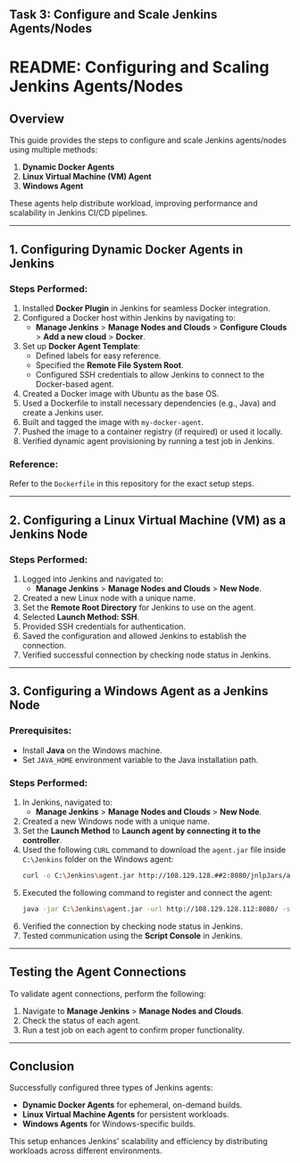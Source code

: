 ## Task 3: Configure and Scale Jenkins Agents/Nodes


# README: Configuring and Scaling Jenkins Agents/Nodes

## Overview
This guide provides the steps to configure and scale Jenkins agents/nodes using multiple methods:
1. **Dynamic Docker Agents**
2. **Linux Virtual Machine (VM) Agent**
3. **Windows Agent**

These agents help distribute workload, improving performance and scalability in Jenkins CI/CD pipelines.

---

## 1. Configuring Dynamic Docker Agents in Jenkins
### Steps Performed:
1. Installed **Docker Plugin** in Jenkins for seamless Docker integration.
2. Configured a Docker host within Jenkins by navigating to:
   - **Manage Jenkins** > **Manage Nodes and Clouds** > **Configure Clouds** > **Add a new cloud** > **Docker**.
3. Set up **Docker Agent Template**:
   - Defined labels for easy reference.
   - Specified the **Remote File System Root**.
   - Configured SSH credentials to allow Jenkins to connect to the Docker-based agent.
4. Created a Docker image with Ubuntu as the base OS.
5. Used a Dockerfile to install necessary dependencies (e.g., Java) and create a Jenkins user.
6. Built and tagged the image with `my-docker-agent`.
7. Pushed the image to a container registry (if required) or used it locally.
8. Verified dynamic agent provisioning by running a test job in Jenkins.

### Reference:
Refer to the `Dockerfile` in this repository for the exact setup steps.

---

## 2. Configuring a Linux Virtual Machine (VM) as a Jenkins Node
### Steps Performed:
1. Logged into Jenkins and navigated to:
   - **Manage Jenkins** > **Manage Nodes and Clouds** > **New Node**.
2. Created a new Linux node with a unique name.
3. Set the **Remote Root Directory** for Jenkins to use on the agent.
4. Selected **Launch Method: SSH**.
5. Provided SSH credentials for authentication.
6. Saved the configuration and allowed Jenkins to establish the connection.
7. Verified successful connection by checking node status in Jenkins.

---

## 3. Configuring a Windows Agent as a Jenkins Node
### Prerequisites:
- Install **Java** on the Windows machine.
- Set `JAVA_HOME` environment variable to the Java installation path.

### Steps Performed:
1. In Jenkins, navigated to:
   - **Manage Jenkins** > **Manage Nodes and Clouds** > **New Node**.
2. Created a new Windows node with a unique name.
3. Set the **Launch Method** to **Launch agent by connecting it to the controller**.
4. Used the following `CURL` command to download the `agent.jar` file inside `C:\Jenkins` folder on the Windows agent:
   ```sh
   curl -o C:\Jenkins\agent.jar http://108.129.128.##2:8080/jnlpJars/agent.jar
   ```
5. Executed the following command to register and connect the agent:
   ```sh
   java -jar C:\Jenkins\agent.jar -url http://108.129.128.112:8080/ -secret 3b4bfcff651f61d44df1ff31d6e2699aa23ff42ee7a594128328ae5391 -name "Windows-Agent" -webSocket -workDir "C:\Jenkins"
   ```
6. Verified the connection by checking node status in Jenkins.
7. Tested communication using the **Script Console** in Jenkins.

---

## Testing the Agent Connections
To validate agent connections, perform the following:
1. Navigate to **Manage Jenkins** > **Manage Nodes and Clouds**.
2. Check the status of each agent.
3. Run a test job on each agent to confirm proper functionality.

---

## Conclusion
Successfully configured three types of Jenkins agents:
- **Dynamic Docker Agents** for ephemeral, on-demand builds.
- **Linux Virtual Machine Agents** for persistent workloads.
- **Windows Agents** for Windows-specific builds.

This setup enhances Jenkins' scalability and efficiency by distributing workloads across different environments.

